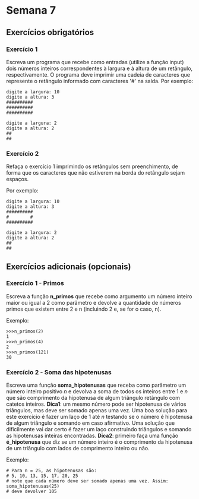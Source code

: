 # Semana 7

## Exercícios obrigatórios

### Exercício 1
Escreva um programa que recebe como entradas (utilize a função input) dois números inteiros correspondentes à largura e à altura de um retângulo, respectivamente. O programa deve imprimir uma cadeia de caracteres que represente o retângulo informado com caracteres '#' na saída.
Por exemplo:

```
digite a largura: 10
digite a altura: 3
##########
##########
##########
```
```
digite a largura: 2
digite a altura: 2
##
##
```

### Exercício 2
Refaça o exercício 1 imprimindo os retângulos sem preenchimento, de forma que os caracteres que não estiverem na borda do retângulo sejam espaços.

Por exemplo:

```
digite a largura: 10
digite a altura: 3
##########
#        #
##########
```
```
digite a largura: 2
digite a altura: 2
##
##
```

## Exercícios adicionais (opcionais)

### Exercício 1 - Primos

Escreva a função __n_primos__ que recebe como argumento um número inteiro maior ou igual a 2 como parâmetro e devolve a quantidade de números primos que existem entre 2 e n (incluindo 2 e, se for o caso, n).

Exemplo:
```
>>>n_primos(2)
1
>>>n_primos(4)
2
>>>n_primos(121)
30
```

### Exercício 2 - Soma das hipotenusas
Escreva uma função __soma_hipotenusas__ que receba como parâmetro um número inteiro positivo _n_ e devolva a soma de todos os inteiros entre 1 e _n_ que são comprimento da hipotenusa de algum triângulo retângulo com catetos inteiros.
__Dica1__: um mesmo número pode ser hipotenusa de vários triângulos, mas deve ser somado apenas uma vez. Uma boa solução para este exercício é fazer um laço de 1 até _n_ testando se o número é hipotenusa de algum triângulo e somando em caso afirmativo. Uma solução que dificilmente vai dar certo é fazer um laço construindo triângulos e somando as hipotenusas inteiras encontradas.
__Dica2__: primeiro faça uma função __é_hipotenusa__ que diz se um número inteiro é o comprimento da hipotenusa de um triângulo com lados de comprimento inteiro ou não.

Exemplo: 

```
# Para n = 25, as hipotenusas são:
# 5, 10, 13, 15, 17, 20, 25
# note que cada número deve ser somado apenas uma vez. Assim:
soma_hipotenusas(25)
# deve devolver 105
```
